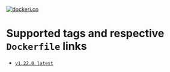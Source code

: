 [![dockeri.co](https://dockeri.co/image/creemama/certbot-dns-route53-renew-cron)](https://hub.docker.com/r/creemama/certbot-dns-route53-renew-cron)

# Supported tags and respective `Dockerfile` links

- [`v1.22.0`, `latest`](https://github.com/creemama/docker/blob/master/certbot-dns-route53-renew-cron/docker/Dockerfile)
